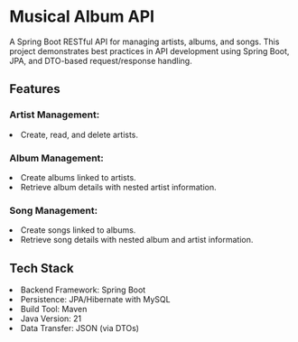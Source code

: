 <h1>Musical Album API</h1>
<p>A Spring Boot RESTful API for managing artists, albums, and songs. This project demonstrates best practices in API development using Spring Boot, JPA, and DTO-based request/response handling.</p>

<h2>Features</h2>

<h3>Artist Management:</h3>
<li>Create, read, and delete artists.</li>

<h3>Album Management:</h3>
<li>Create albums linked to artists.</li>
<li>Retrieve album details with nested artist information.</li>

<h3>Song Management:</h3>
<li>Create songs linked to albums.</li>
<li>Retrieve song details with nested album and artist information.</li>

<h2>Tech Stack</h2>

<li>Backend Framework: Spring Boot</li>
<li>Persistence: JPA/Hibernate with MySQL</li>
<li>Build Tool: Maven</li>
<li>Java Version: 21</li>
<li>Data Transfer: JSON (via DTOs)</li>
